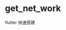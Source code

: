 <!--
 * @Author: your name
 * @Date: 2023-08-18 09:44:09
 * @LastEditTime: 2023-08-18 15:07:14
 * @LastEditors: Please set LastEditors
 * @Description: In User Settings Edit
 * @FilePath: /network/README.md
-->
# get_net_work
flutter 快速搭建
